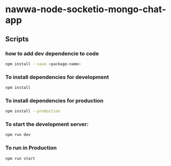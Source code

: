 # nawwa-node-socketio-mongo-chat-app 

## Scripts

### how to add dev dependencie to code
```sh
npm install --save <package-name>
```

### To install dependencies for development
```sh
npm install
```

### To install dependencies for production
```sh
npm install --production
```
### To start the development server:
```sh
npm run dev
```

### To run in Production 
```sh
npm run start
```